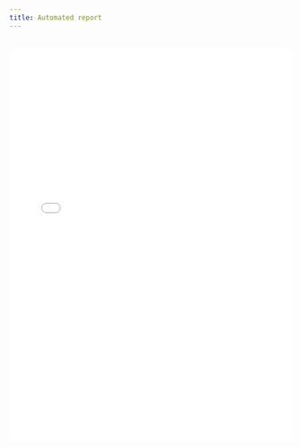 ```yaml
---
title: Automated report
---
```


<br/>

<iframe src="./assets/images/Rmarkdown_example.html" height="700px" width="100%" style="border:none;"></iframe>

<br/>
